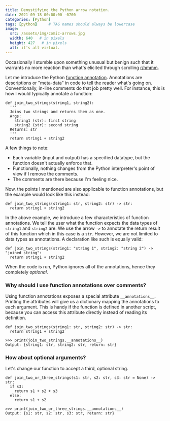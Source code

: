 ```yaml
---
title: Demystifying the Python arrow notation.
date: 2021-09-18 00:00:00 -0700
categories: [Python]
tags: [python]     # TAG names should always be lowercase
image:
  src: /assets/img/comic-arrows.jpg
  width: 640   # in pixels
  height: 427   # in pixels
  alt: it's all virtual.
---
```

Occasionally I stumble upon something unusual but benign such that it warrants no more reaction than what's elicited through scrolling [r/hmmm](https://www.reddit.com/r/hmmm/).

Let me introduce the Python [function annotation](https://www.python.org/dev/peps/pep-3107/). Annotations are descriptions or "meta-data" in code to tell the reader what's going on. Conventionally, in-line comments do that job pretty well. For instance, this is how I would typically annotate a function:

```python:
def join_two_strings(string1, string2):
  '''
  Joins two strings and returns them as one.
  Args:
    string1 (str): first string
    string2 (str): second string
  Returns: str
  '''
  return string1 + string2
```

A few things to note:
- Each variable (input and output) has a specified datatype, but the function doesn't actually enforce that.
- Functionally, nothing changes from the Python interpreter's point of view if I remove the comments.
- The comments are there because I'm feeling nice.

Now, the points I mentioned are also applicable to function annotations, but the example would look like this instead:
```python:
def join_two_strings(string1: str, string2: str) -> str:
  return string1 + string2
```

In the above example, we introduce a few characteristics of function annotations. We tell the user what the function expects the data types of `string1` and `string2` are. We use the arrow `->` to annotate the return result of this function which in this case is a `str`. However, we are not limited to data types as annotations. A declaration like such is equally valid:

```python:
def join_two_strings(string1: "string 1", string2: "string 2") -> "joined string":
  return string1 + string2
```

When the code is run, Python ignores all of the annotations, hence they completely *optional*.

### Why should I use function annotations over comments?

Using function annotations exposes a special attribute `__annotations__`. Printing the attributes will give us a dictionary mapping the annotations to each argument. This is handy if the function is defined in another script, because you can access this attribute directly instead of reading its definition.

```python:
def join_two_strings(string1: str, string2: str) -> str:
  return string1 + string2
```
```
>>> print(join_two_strings.__annotations__)
Output: {string1: str, string2: str, return: str}
```

### How about optional arguments?
Let's change our function to accept a third, optional string.

```python:
def join_two_or_three_strings(s1: str, s2: str, s3: str = None) -> str:
  if s3:
    return s1 + s2 + s3
  else:
    return s1 + s2
```
```
>>> print(join_two_or_three_strings.__annotations__)
Output: {s1: str, s2: str, s3: str, return: str}
```